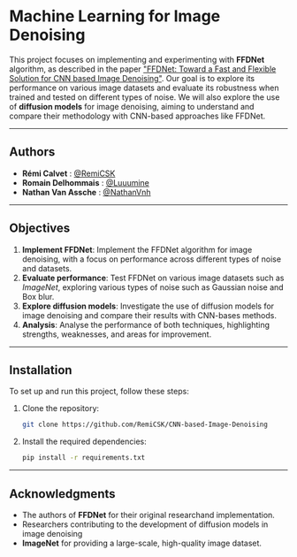 # Machine Learning for Image Denoising

This project focuses on implementing and experimenting with **FFDNet** algorithm, as described in the paper ["FFDNet: Toward a Fast and Flexible Solution for CNN based Image Denoising"](https://arxiv.org/abs/1710.04026). Our goal is to explore its performance on various image datasets and evaluate its robustness when trained and tested on different types of noise.
We will also explore the use of **diffusion models** for image denoising, aiming to understand and compare their methodology with CNN-based approaches like FFDNet.

---

## Authors

- **Rémi Calvet** : [@RemiCSK](https://github.com/RemiCSK)
- **Romain Delhommais** : [@Luuumine](https://github.com/Luuumine)
- **Nathan Van Assche** : [@NathanVnh](https://github.com/NathanVnh)

---

## Objectives

1. **Implement FFDNet**: Implement the FFDNet algorithm for image denoising, with a focus on performance across different types of noise and datasets.
2. **Evaluate performance**: Test FFDNet on various image datasets such as *ImageNet*, exploring various types of noise such as Gaussian noise and Box blur.
3. **Explore diffusion models**: Investigate the use of diffusion models for image denoising and compare their results with CNN-bases methods.
4. **Analysis**: Analyse the performance of both techniques, highlighting strengths, weaknesses, and areas for improvement.

---

## Installation

To set up and run this project, follow these steps:

1. Clone the repository:
   ```bash
   git clone https://github.com/RemiCSK/CNN-based-Image-Denoising
   ```
2. Install the required dependencies:
   ```bash
   pip install -r requirements.txt
   ```

---

## Acknowledgments
- The authors of **FFDNet** for their original researchand implementation.
- Researchers contributing to the development of diffusion models in image denoising
- **ImageNet** for providing a large-scale, high-quality image dataset.
